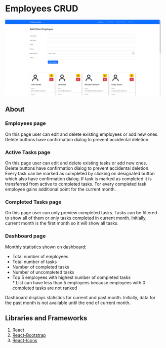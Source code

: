 # Employees CRUD

![Screenshot](screenshot.png)

## About

### Employees page

On this page user can edit and delete existing employees or add new ones. Delete buttons have confirmation dialog to prevent accidental deletion.

### Active Tasks page

On this page user can edit and delete existing tasks or add new ones. Delete buttons have confirmation dialog to prevent accidental deletion.
Every task can be marked as completed by clicking on designated button which also have confirmation dialog. If task is marked as completed it is transferred from active to completed tasks. For every completed task employee gains additional point for the current month.

### Completed Tasks page

On this page user can only preview completed tasks. Tasks can be filtered to show all of them or only tasks completed in current month. Initially, current month is the first month so it will show all tasks.

### Dashboard page

Monthly statistics shown on dashboard:

- Total number of employees
- Total number of tasks
- Number of completed tasks
- Number of uncompleted tasks
- Top 5 employees with highest number of completed tasks <br> &Tab;\* List can have less than 5 employees because employees with 0 completed tasks are not ranked

Dashboard displays statistics for current and past month. Initially, data for the past month is not available until the end of current month.

## Libraries and Frameworks

1. React
2. [React-Bootstrap](https://react-bootstrap.github.io)
3. [React-Icons](https://react-icons.github.io/react-icons/)
